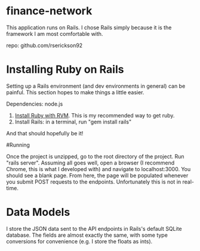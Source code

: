 # finance-network

This application runs on Rails. I chose Rails simply because it is the framework I am most comfortable
with.

repo: github.com/rserickson92

# Installing Ruby on Rails

Setting up a Rails environment (and dev environments in general) can be painful. This section hopes
to make things a little easier.

Dependencies: node.js

1. [Install Ruby with RVM](https://rvm.io/rvm/install). This is my recommended way to get ruby.
2. Install Rails: in a terminal, run "gem install rails"

And that should hopefully be it!

#Running

Once the project is unzipped, go to the root directory of the project. Run "rails server". Assuming
all goes well, open a browser (I recommend Chrome, this is what I developed with) and navigate
to localhost:3000. You should see a blank page. From here, the page will be populated whenever
you submit POST requests to the endpoints. Unfortunately this is not in real-time.

# Data Models
I store the JSON data sent to the API endpoints in Rails's default SQLite database. The fields
are almost exactly the same, with some type conversions for convenience (e.g. I store the floats
as ints).
